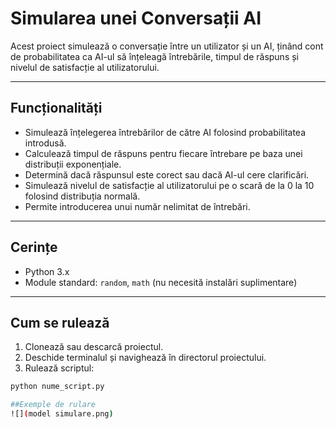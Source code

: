 # Simularea unei Conversații AI

Acest proiect simulează o conversație între un utilizator și un AI, ținând cont de probabilitatea ca AI-ul să înțeleagă întrebările, timpul de răspuns și nivelul de satisfacție al utilizatorului.

---

## Funcționalități

- Simulează înțelegerea întrebărilor de către AI folosind probabilitatea introdusă.
- Calculează timpul de răspuns pentru fiecare întrebare pe baza unei distribuții exponențiale.
- Determină dacă răspunsul este corect sau dacă AI-ul cere clarificări.
- Simulează nivelul de satisfacție al utilizatorului pe o scară de la 0 la 10 folosind distribuția normală.
- Permite introducerea unui număr nelimitat de întrebări.

---

## Cerințe

- Python 3.x
- Module standard: `random`, `math` (nu necesită instalări suplimentare)

---

## Cum se rulează

1. Clonează sau descarcă proiectul.
2. Deschide terminalul și navighează în directorul proiectului.
3. Rulează scriptul:

```bash
python nume_script.py

##Exemple de rulare
![](model simulare.png)

